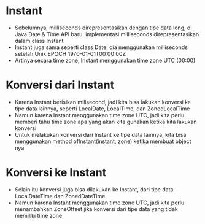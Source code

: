 # Instant

- Sebelumnya, milliseconds direpresentasikan dengan tipe data long, di Java Date & Time API baru, implementasi milliseconds direpresentasikan dalam class Instant
- Instant juga sama seperti class Date, dia menggunakan milliseconds setelah Unix EPOCH 1970-01-01T00:00:00Z
- Artinya secara time zone, Instant menggunakan time zone UTC (00:00)

# Konversi dari Instant

- Karena Instant berisikan milisecond, jadi kita bisa lakukan konversi ke tipe data lainnya, seperti LocalDate, LocalTime, dan ZonedLocalTime
- Namun karena Instant menggunakan time zone UTC, jadi kita perlu memberi tahu time zone apa yang akan kita gunakan ketika kita lakukan konversi
- Untuk melakukan konversi dari Instant ke tipe data lainnya, kita bisa menggunakan method ofInstant(instant, zone) ketika membuat object nya

# Konversi ke Instant

- Selain itu konversi juga bisa dilakukan ke Instant, dari tipe data LocalDateTime dan ZonedDateTime
- Namun karena Instant menggunakan time zone UTC, jadi kita perlu menambahkan ZoneOffset jika konversi dari tipe data yang tidak memiliki time zone